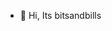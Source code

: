 - 👋 Hi, Its bitsandbills


<!---
bitsandbills/bitsandbills is a ✨ special ✨ repository because its `README.md` (this file) appears on your GitHub profile.
You can click the Preview link to take a look at your changes.
--->

